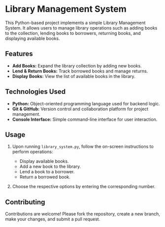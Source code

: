 # Library Management System

This Python-based project implements a simple Library Management System. It allows users to manage library operations such as adding books to the collection, lending books to borrowers, returning books, and displaying available books.

## Features

- **Add Books:** Expand the library collection by adding new books.
- **Lend & Return Books:** Track borrowed books and manage returns.
- **Display Books:** View the list of available books in the library.

## Technologies Used

- **Python:** Object-oriented programming language used for backend logic.
- **Git & GitHub:** Version control and collaboration platform for project management.
- **Console Interface:** Simple command-line interface for user interaction.

## Usage

1. Upon running `library_system.py`, follow the on-screen instructions to perform operations:
   - Display available books.
   - Add a new book to the library.
   - Lend a book to a borrower.
   - Return a borrowed book.

2. Choose the respective options by entering the corresponding number.

## Contributing

Contributions are welcome! Please fork the repository, create a new branch, make your changes, and submit a pull request.

